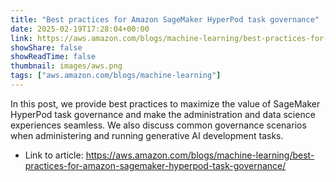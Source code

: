 ```yaml
---
title: "Best practices for Amazon SageMaker HyperPod task governance"
date: 2025-02-19T17:28:04+00:00
link: https://aws.amazon.com/blogs/machine-learning/best-practices-for-amazon-sagemaker-hyperpod-task-governance/
showShare: false
showReadTime: false
thumbnail: images/aws.png
tags: ["aws.amazon.com/blogs/machine-learning"]
---
```

In this post, we provide best practices to maximize the value of SageMaker HyperPod task governance and make the administration and data science experiences seamless. We also discuss common governance scenarios when administering and running generative AI development tasks.

- Link to article: https://aws.amazon.com/blogs/machine-learning/best-practices-for-amazon-sagemaker-hyperpod-task-governance/